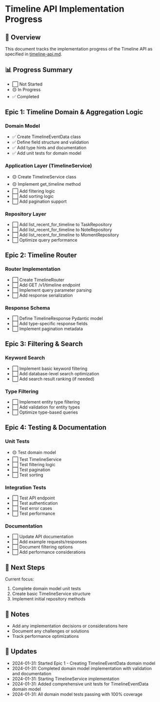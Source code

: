 # Timeline API Implementation Progress

## 🎯 Overview
This document tracks the implementation progress of the Timeline API as specified in [timeline-api.md](timeline-api.md).

## 📊 Progress Summary
- ⬜️ Not Started
- 🟡 In Progress
- ✅ Completed

## Epic 1: Timeline Domain & Aggregation Logic

### Domain Model
- ✅ Create TimelineEventData class
- ✅ Define field structure and validation
- ✅ Add type hints and documentation
- ✅ Add unit tests for domain model

### Application Layer (TimelineService)
- 🟡 Create TimelineService class
- 🟡 Implement get_timeline method
- ⬜️ Add filtering logic
- ⬜️ Add sorting logic
- ⬜️ Add pagination support

### Repository Layer
- ⬜️ Add list_recent_for_timeline to TaskRepository
- ⬜️ Add list_recent_for_timeline to NoteRepository
- ⬜️ Add list_recent_for_timeline to MomentRepository
- ⬜️ Optimize query performance

## Epic 2: Timeline Router

### Router Implementation
- ⬜️ Create TimelineRouter
- ⬜️ Add GET /v1/timeline endpoint
- ⬜️ Implement query parameter parsing
- ⬜️ Add response serialization

### Response Schema
- ⬜️ Define TimelineResponse Pydantic model
- ⬜️ Add type-specific response fields
- ⬜️ Implement pagination metadata

## Epic 3: Filtering & Search

### Keyword Search
- ⬜️ Implement basic keyword filtering
- ⬜️ Add database-level search optimization
- ⬜️ Add search result ranking (if needed)

### Type Filtering
- ⬜️ Implement entity type filtering
- ⬜️ Add validation for entity types
- ⬜️ Optimize type-based queries

## Epic 4: Testing & Documentation

### Unit Tests
- 🟡 Test domain model
- ⬜️ Test TimelineService
- ⬜️ Test filtering logic
- ⬜️ Test pagination
- ⬜️ Test sorting

### Integration Tests
- ⬜️ Test API endpoint
- ⬜️ Test authentication
- ⬜️ Test error cases
- ⬜️ Test performance

### Documentation
- ⬜️ Update API documentation
- ⬜️ Add example requests/responses
- ⬜️ Document filtering options
- ⬜️ Add performance considerations

## 🚀 Next Steps
Current focus:
1. Complete domain model unit tests
2. Create basic TimelineService structure
3. Implement initial repository methods

## 📝 Notes
- Add any implementation decisions or considerations here
- Document any challenges or solutions
- Track performance optimizations

## 📅 Updates
- 2024-01-31: Started Epic 1 - Creating TimelineEventData domain model
- 2024-01-31: Completed domain model implementation with validation and documentation
- 2024-01-31: Starting TimelineService implementation
- 2024-01-31: Added comprehensive unit tests for TimelineEventData domain model
- 2024-01-31: All domain model tests passing with 100% coverage
